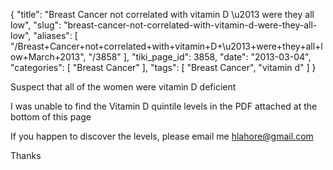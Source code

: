 {
    "title": "Breast Cancer not correlated with vitamin D \u2013 were they all low",
    "slug": "breast-cancer-not-correlated-with-vitamin-d-were-they-all-low",
    "aliases": [
        "/Breast+Cancer+not+correlated+with+vitamin+D+\u2013+were+they+all+low+March+2013",
        "/3858"
    ],
    "tiki_page_id": 3858,
    "date": "2013-03-04",
    "categories": [
        "Breast Cancer"
    ],
    "tags": [
        "Breast Cancer",
        "vitamin d"
    ]
}


Suspect that all of the women were vitamin D deficient

I was unable to find the Vitamin D quintile levels in the PDF attached at the bottom of this page

If you happen to discover the levels, please email me  hlahore@gmail.com

Thanks